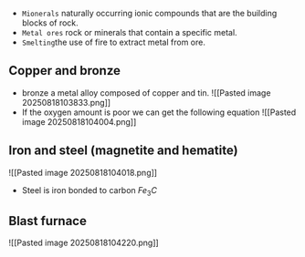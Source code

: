 * `Mionerals` naturally occurring ionic compounds that are the building blocks of rock.
* `Metal ores` rock or minerals that contain a specific metal.
* `Smelting`the use of fire to extract metal from ore.

## Copper and bronze
* bronze a metal alloy composed of copper and tin.
![[Pasted image 20250818103833.png]]
* If the oxygen amount is poor we can get the following equation
![[Pasted image 20250818104004.png]]

## Iron and steel (magnetite and hematite)
![[Pasted image 20250818104018.png]]
* Steel is iron bonded to carbon $Fe_3C$
## Blast furnace
![[Pasted image 20250818104220.png]]

